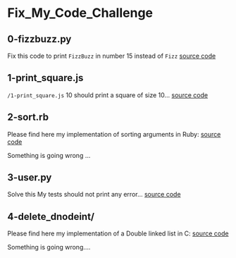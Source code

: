 # Fix_My_Code_Challenge

## 0-fizzbuzz.py
Fix this code to print `FizzBuzz` in number 15 instead of `Fizz`
[source code](https://github.com/alx-tools/0x00-Fix_My_Code_Challenge/blob/master/0-fizzbuzz.py)

## 1-print_square.js
`/1-print_square.js` 10 should print a square of size 10… [source code](https://github.com/alx-tools/0x00-Fix_My_Code_Challenge/blob/master/1-print_square.js)

## 2-sort.rb
Please find here my implementation of sorting arguments in Ruby: [source code](https://github.com/alx-tools/0x00-Fix_My_Code_Challenge/blob/master/2-sort.rb)

Something is going wrong ...

## 3-user.py
Solve this My tests should not print any error… [source code](https://github.com/alx-tools/0x00-Fix_My_Code_Challenge/blob/master/3-user.py)

## 4-delete_dnodeint/
Please find here my implementation of a Double linked list in C: [source code](https://github.com/alx-tools/0x00-Fix_My_Code_Challenge/tree/master/4-delete_dnodeint)

Something is going wrong….
